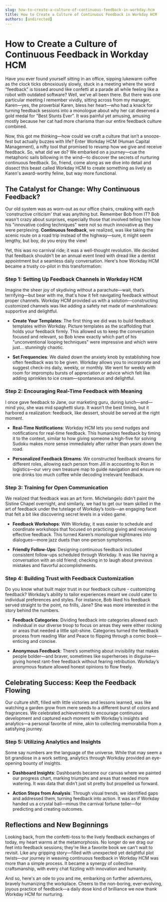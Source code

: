 ```yaml
---
slug: how-to-create-a-culture-of-continuous-feedback-in-workday-hcm
title: How to Create a Culture of Continuous Feedback in Workday HCM
authors: [undirected]
---
```



# How to Create a Culture of Continuous Feedback in Workday HCM

Have you ever found yourself sitting in an office, sipping lukewarm coffee as the clock ticks obnoxiously slowly, stuck in a meeting where the word “feedback” is tossed around like confetti at a parade all while feeling like a robot with outdated software? Well, we’ve all been there. But there was one particular meeting I remember vividly, sitting across from my manager, Karen—yes, the proverbial Karen, bless her heart—who had a knack for turning feedback sessions into a monologue about why her cat deserved a gold medal for "Best Stunts Ever". It was painful yet amusing, amusing mostly because her cat had more charisma than our entire feedback culture combined.

Now, this got me thinking—how could we craft a culture that isn’t a snooze-fest but actually buzzes with life? Enter Workday HCM (Human Capital Management), a nifty tool that promised to revamp how we give and receive feedback. So, what did we do? We embarked on a journey—cue the metaphoric sails billowing in the wind—to discover the secrets of nurturing continuous feedback. So, friend, come along as we dive into detail and dissect this beast called Workday HCM to create something as lively as Karen's award-worthy feline, but way more functional.

## The Catalyst for Change: Why Continuous Feedback?

Our old system was as worn-out as our office chairs, creaking with each 'constructive criticism' that was anything but. Remember Bob from IT? Bob wasn't crazy about surprises, especially those that involved telling him how his "innovative coding techniques" were not so much innovative as they were perplexing. **Continuous feedback**, we realized, was like taking the scenic route on a road trip instead of the highway—sure, it might seem lengthy, but boy, do you enjoy the view!

Yet, this was no carnival ride; it was a well-thought revolution. We decided that feedback shouldn’t be an annual event lined with dread like a dentist appointment but a seamless daily conversation. Here's how Workday HCM became a trusty co-pilot in this transformation:

### Step 1: Setting Up Feedback Channels in Workday HCM

Imagine the sheer joy of skydiving without a parachute—wait, that’s terrifying—but bear with me, that's how it felt navigating feedback without proper channels. Workday HCM provided us with a solution—constructing customized channels was like adding a safety net made of marshmallows: supportive and delightful.

- **Create Your Templates**: The first thing we did was to build feedback templates within Workday. Picture templates as the scaffolding that holds your feedback firmly. This allowed us to keep the conversation focused and relevant, so Bob knew exactly which part of his "unconventional looping techniques" were impressive and which were just... stunningly chaotic.
  
- **Set Frequencies**: We dialed down the anxiety knob by establishing how often feedback was to be given. Workday allows you to incorporate and suggest check-ins daily, weekly, or monthly. We went for weekly with room for impromptu bursts of appreciation or advice which felt like adding sprinkles to ice cream—spontaneous and delightful.

### Step 2: Encouraging Real-Time Feedback with Meaning

I once gave feedback to Jane, our marketing guru, during lunch—and—mind you, she was mid spaghetti slurp. It wasn’t the best timing, but it harbored a realization: feedback, like dessert, should be served at the right moment.

- **Real-Time Notifications**: Workday HCM lets you send nudges and notifications for real-time feedback. This humanizes feedback by timing it to the context, similar to how giving someone a high-five for solving Sudoku makes more sense immediately after rather than years down the road.

- **Personalized Feedback Streams**: We constructed feedback streams for different roles, allowing each person from Jill in accounting to Ron in logistics—our very own treasure map to guide navigation and ensure no one drinks too much coffee while decoding irrelevant feedback.

### Step 3: Training for Open Communication

We realized that feedback was an art form. Michelangelo didn't paint the Sistine Chapel overnight, and similarly, we had to get our team skilled in the art of feedback under the tutelage of Workday’s tools—an engaging facet that felt a bit like discovering secret levels in a video game.

- **Feedback Workshops**: With Workday, it was easier to schedule and coordinate workshops that focused on practicing giving and receiving effective feedback. This turned Karen’s monologue nightmares into dialogues—more jazz duets than one-person symphonies.

- **Friendly Follow-Ups**: Designing continuous feedback included consistent follow-ups scheduled through Workday. It was like having a conversation with an old friend; checking in to laugh about previous mistakes and flavorful accomplishments.

### Step 4: Building Trust with Feedback Customization

Do you know what built major trust in our feedback culture - customizing feedback? Workday’s ability to tailor experiences meant we could cater to individual preferences and styles. For instance, Bob liked his feedback served straight to the point, no frills, Jane? She was more interested in the story behind the numbers.

- **Feedback Categories**: Dividing feedback into categories allowed each individual in our diverse troop to focus on areas they were either rocking or areas that needed a little spit-shine. Categories turned the feedback process from reading War and Peace to flipping through a comic book—enticing and concise.

- **Anonymous Feedback**: There’s something about invisibility that makes people bolder—and braver, sometimes like superheroes in disguise—giving honest rant-free feedback without fearing retribution. Workday’s anonymous feature allowed honest opinions to flow freely.

## Celebrating Success: Keep the Feedback Flowing

Our culture shift, filled with little victories and lessons learned, was like watching a garden grow from mere seeds to a different burst of colors and fragrances. We celebrated achievements to encourage continuous development and captured each moment with Workday’s insights and analytics—a personal favorite of mine, akin to collecting memorabilia from a satisfying journey.

### Step 5: Utilizing Analytics and Insights

Some say numbers are the language of the universe. While that may seem a bit grandiose in a work setting, analytics through Workday provided an eye-opening bounty of insights.

- **Dashboard Insights**: Dashboards became our canvas where we painted our progress chart, marking triumphs and areas that needed more watering. It was data that didn’t just sit pretty but propelled us forward.

- **Action Steps from Analysis**: Through visual trends, we identified gaps and addressed them, turning feedback into action. It was as if Workday handed us a crystal ball—minus the carnival fortune teller—for predicting and creating outcomes.

## Reflections and New Beginnings

Looking back, from the confetti-toss to the lively feedback exchanges of today, my heart warms at the metamorphosis. No longer do we drag our feet into feedback sessions; they're like a favorite book we can't wait to revisit. Like any gripping story—filled with unexpected yet delightful plot twists—our journey in weaving continuous feedback in Workday HCM was more than a simple process. It became a synergy of collective craftsmanship, with every chat fizzling with innovation and humanity.

And so, here's an ode to you and me, embarking on further adventures, bravely humanizing the workplace. Cheers to the non-boring, ever-evolving, joyous practice of feedback—a daily dose kind of brilliance we now thank Workday HCM for nurturing.